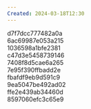 ```yaml
---
Created: 2024-03-18T12:30
---
```

d7f7dcc777482a0a  
6ac69987e053a215  
1036598a1bfe2381  
c47d3e5458739146  
7408f8d5cae6a265  
7e95f390ffbadd2e  
fbafdf9eb9d591c9  
9ea5047be492ad02  
ffe2e439ab34460d  
8597060efc3c65e9
